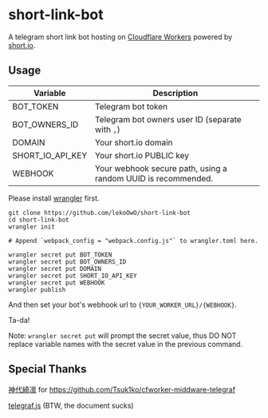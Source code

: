 # short-link-bot

A telegram short link bot hosting on [Cloudflare Workers](https://workers.cloudflare.com/) powered by [short.io](https://short.io).

## Usage

| Variable         | Description                                                   |
|------------------|---------------------------------------------------------------|
| BOT_TOKEN        | Telegram bot token                                            |
| BOT_OWNERS_ID    | Telegram bot owners user ID (separate with `,`)               |
| DOMAIN           | Your short.io domain                                          |
| SHORT_IO_API_KEY | Your short.io PUBLIC key                                      |
| WEBHOOK          | Your webhook secure path, using a random UUID is recommended. |

Please install [wrangler](https://developers.cloudflare.com/workers/cli-wrangler) first.

```shell
git clone https://github.com/lekoOwO/short-link-bot
cd short-link-bot
wrangler init

# Append `webpack_config = "webpack.config.js"` to wrangler.toml here.

wrangler secret put BOT_TOKEN
wrangler secret put BOT_OWNERS_ID
wrangler secret put DOMAIN
wrangler secret put SHORT_IO_API_KEY
wrangler secret put WEBHOOK
wrangler publish
```

And then set your bot's webhook url to `{YOUR_WORKER_URL}/{WEBHOOK}`.

Ta-da!

Note: `wrangler secret put` will prompt the secret value, thus DO NOT replace variable names with the secret value in the previous command.

## Special Thanks

[神代綺凛](https://github.com/Tsuk1ko) for https://github.com/Tsuk1ko/cfworker-middware-telegraf

[telegraf.js](https://telegraf.js.org/) (BTW, the document sucks)
